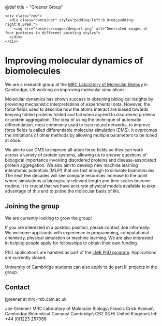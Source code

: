 @def title = "Greener Group"

~~~
<div class="row">
  <div class="container" style="padding-left:0.0rem;padding-right:0.0rem;">
    <img src="/assets/images/deepart.png" alt="Generated images of four proteins in different painting styles">
  </div>
</div>
~~~

# Improving molecular dynamics of biomolecules

We are a research group at the [MRC Laboratory of Molecular Biology](https://www2.mrc-lmb.cam.ac.uk) in Cambridge, UK working on improving molecular simulations.

Molecular dynamics has shown success in obtaining biological insights by providing mechanistic interpretations of experimental data. However, the force fields used to describe how the atoms interact are biased towards keeping folded proteins folded and fail when applied to disordered proteins or protein aggregation. The idea of using the technique of automatic differentiation, most commonly used to train neural networks, to improve force fields is called differentiable molecular simulation (DMS). It overcomes the limitations of other methods by allowing multiple parameters to be tuned at once.

We aim to use DMS to improve all-atom force fields so they can work across a variety of protein systems, allowing us to answer questions of biological importance involving disordered proteins and disease-associated protein aggregation. We also aim to develop new machine learning interatomic potentials (MLIP) that are fast enough to simulate biomolecules. The next few decades will see compute resources increase to the point where simulations at biologically relevant length and time scales become routine. It is crucial that we have accurate physical models available to take advantage of this and to probe the molecular basis of life.

## Joining the group

We are currently looking to grow the group!

If you are interested in a postdoc position, please contact Joe informally.
We welcome applicants with experience in programming, computational chemistry, physical simulation or machine learning.
We are also interested in helping people apply for fellowships to obtain their own funding.

PhD applications are handled as part of the [LMB PhD program](https://www2.mrc-lmb.cam.ac.uk/students/international-phd-programme).
Applications are currently closed.

University of Cambridge students can also apply to do part III projects in the group.

## Contact

jgreener at mrc-lmb.cam.ac.uk

Joe Greener\\
MRC Laboratory of Molecular Biology\\
Francis Crick Avenue\\
Cambridge Biomedical Campus\\
Cambridge\\
CB2 0QH\\
United Kingdom\\
tel: +44 (0)1223 267068

